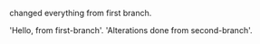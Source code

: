 changed everything from first branch.

'Hello, from first-branch'.
'Alterations done from second-branch'.
